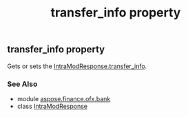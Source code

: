 ﻿---
title: transfer_info property
second_title: Aspose.Finance for Python via .NET API References
description: 
type: docs
weight: 40
url: /python-net/aspose.finance.ofx.bank/intramodresponse/transfer_info/
is_root: false
---

## transfer_info property


Gets or sets the [IntraModResponse.transfer_info](/finance/python-net/aspose.finance.ofx.bank/intramodresponse#transfer_info).

### See Also
* module [aspose.finance.ofx.bank](../../)
* class [IntraModResponse](/finance/python-net/aspose.finance.ofx.bank/intramodresponse)
